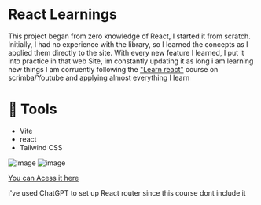 # React Learnings 

This project began from zero knowledge of React, I started it from scratch. Initially, I had no experience with the library, so I learned the concepts as I applied them directly to the site. With every new feature I learned, I put it into practice in that web Site, im constantly updating it as long i am learning new things
I am corruently following the ["Learn react"](https://scrimba.com/learn-react-c0e) course on scrimba/Youtube and applying almost everything I learn


# 🔧 Tools 
- Vite
- react
- Tailwind CSS

![image](https://github.com/user-attachments/assets/f0318953-839c-4b94-a010-dbeffe56cb27)
![image](https://github.com/user-attachments/assets/5dad37b8-6da7-40e7-bbc2-dd7fbb5855aa)

[You can Acess it here](https://leleo1337.github.io/React-Studies-Website/)
<br>

i've used ChatGPT to set up React router since this course dont include it

